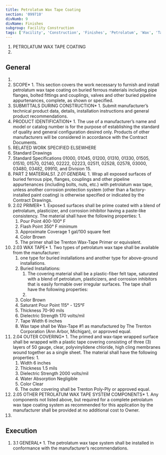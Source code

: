 ```yaml
---
title: Petrolatum Wax Tape Coating
section: '099710'
divNumb: 9
divName: Finishes
subgroup: Facility Construction
tags: ['Facility', 'Construction', 'Finishes', 'Petrolatum', 'Wax', 'Tape', 'Coating']
---
```



1. PETROLATUM WAX TAPE COATING
1. 
## General

1.  
01. SCOPE*   1. This section covers the work necessary to furnish and install petrolatum wax tape coating on buried ferrous materials including pipe flanges, bolted fittings and couplings, valves and other buried pipeline appurtenances, complete, as shown or specified. 
02. SUBMITTALS DURING CONSTRUCTION*   1. Submit manufacturer’s technical product data, details, installation instructions and general product recommendations. 
03. PRODUCT IDENTIFICATION*   1. The use of a manufacturer’s name and model or catalog number is for the purpose of establishing the standard of quality and general configuration desired only. Products of other manufacturers will be considered in accordance with the Contract Documents. 
04. RELATED WORK SPECIFIED ELSEWHERE
   1. Standard Drawings
2. Standard Specifications 01000, 01045, 01200, 01310, 01330, 01505, 01510, 01570, 02140, 02222, 02223, 02511, 02528, 02578, 03000, 03480, 03482, 09910, and Division 15.
1. PART 2 MATERIALS*1. 2.01 GENERAL*   1. Wrap all exposed surfaces of buried ferrous pipe, flanges, couplings and other pipeline appurtenances (including bolts, nuts, etc.) with petrolatum wax tape, unless another corrosion protection system (other than a factory-installed paint coating) is otherwise specified or indicated by the Contract Drawings. 
1. 2.02 PRIMER*   1. Exposed surfaces shall be prime coated with a blend of petrolatum, plasticizer, and corrosion inhibitor having a paste-like consistency. The material shall have the following properties:
      1. 
   1. Pour Point 400-100° F 
   1. Flash Point 350° F minimum 
   1. Approximate Coverage 1 gal/100 square feet 
   1. Color Brown 
   1. The primer shall be Trenton Wax-Tape Primer or equivalent. 
1. 2.03 WAX TAPE*   1. Two types of petrolatum wax tape shall be available from the manufacturer:
      1. one type for buried installations and another type for above-ground installations. 
   1. Buried Installations:
      1. The covering material shall be a plastic-fiber felt tape, saturated with a blend of petrolatum, plasticizers, and corrosion inhibitors that is easily formable over irregular surfaces. The tape shall have the following properties:
      1. 
   1. Color Brown 
   1. Saturant Pour Point 115° - 125°F 
   1. Thickness 70-90 mils 
   1. Dielectric Strength 170 volts/mil 
   1. Tape Width 6 inches 
   1. Wax tape shall be Wax-Tape #1 as manufactured by The Trenton Corporation (Ann Arbor, Michigan), or approved equal. 
1. 2.04 OUTER COVERING*   1. The primed and wax-tape wrapped surface shall be wrapped with a plastic tape covering consisting of three (3) layers of 50 gauge, clear, polyvinylidene chloride, high cling membranes wound together as a single sheet. The material shall have the following properties:
      1. 
   1. Width 6 inches 
   1. Thickness 1.5 mils 
   1. Dielectric Strength 2000 volts/mil 
   1. Water Absorption Negligible 
   1. Color Clear 
   1. The outer covering shall be Trenton Poly-Ply or approved equal. 
1. 2.05 OTHER PETROLATUM WAX TAPE SYSTEM COMPONENTS*   1. Any components not listed above, but required for a complete petrolatum wax tape coating system as recommended for this application by the manufacturer shall be provided at no additional cost to Owner. 
1. 

## Execution

1. 3.1 GENERAL*   1. The petrolatum wax tape system shall be installed in conformance with the manufacturer’s recommendations. 


